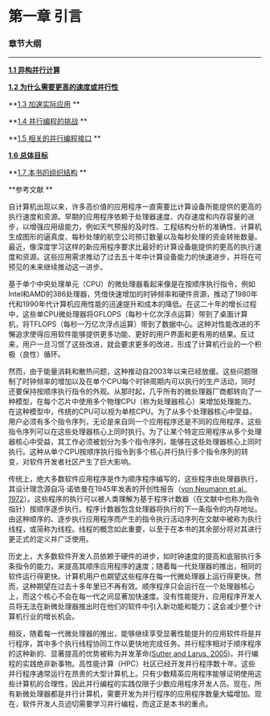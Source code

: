 # 第一章 引言



### 章节大纲

---

**[1.1 异构并行计算](1.1.md)**

**[1.2 为什么需要更高的速度或并行性](1.2.md)**

**[1.3 加速实际应用](1.3.md) **

**[1.4 并行编程的挑战](1.4.md) **

**[1.5 相关的并行编程接口](1.5.md) **

**[1.6 总体目标](1.6.md)**

**[1.7 本书的组织结构](1.7.md) **

**参考文献 **



​	自计算机出现以来，许多高价值的应用程序一直需要比计算设备所能提供的更高的执行速度和资源。早期的应用程序依赖于处理器速度、内存速度和内存容量的进步，以增强应用级能力，例如天气预报的及时性、工程结构分析的准确性、计算机生成图形的逼真度、每秒处理的航空公司预订数量以及每秒处理的资金转账数量。最近，像深度学习这样的新应用程序要求比最好的计算设备能提供的更高的执行速度和资源。这些应用需求推动了过去五十年中计算设备能力的快速进步，并将在可预见的未来继续推动这一进步。

​	基于单个中央处理单元（CPU）的微处理器看起来像是在按顺序执行指令，例如Intel和AMD的386处理器，凭借快速增加的时钟频率和硬件资源，推动了1980年代和1990年代计算机应用性能的迅速提升和成本的降低。在这二十年的增长过程中，这些单CPU微处理器将GFLOPS（每秒十亿次浮点运算）带到了桌面计算机，将TFLOPS（每秒一万亿次浮点运算）带到了数据中心。这种对性能改进的不懈追求使得应用软件能够提供更多功能、更好的用户界面和更有用的结果。反过来，用户一旦习惯了这些改进，就会要求更多的改进，形成了计算机行业的一个积极（良性）循环。

​	然而，由于能量消耗和散热问题，这种推动自2003年以来已经放缓。这些问题限制了时钟频率的增加以及在单个CPU每个时钟周期内可以执行的生产活动，同时还要保持按顺序执行指令的外观。从那时起，几乎所有的微处理器厂商都转向了一种模型，在每个芯片中使用多个物理CPU（称为处理器核心）来增加处理能力。在这种模型中，传统的CPU可以视为单核CPU。为了从多个处理器核心中受益，用户必须有多个指令序列，无论是来自同一个应用程序还是不同的应用程序，这些指令序列可以在这些处理器核心上同时执行。为了让某个特定应用程序从多个处理器核心中受益，其工作必须被划分为多个指令序列，能够在这些处理器核心上同时执行。这种从单个CPU按顺序执行指令到多个核心并行执行多个指令序列的转变，对软件开发者社区产生了巨大影响。

​	传统上，绝大多数软件应用程序是作为顺序程序编写的，这些程序由处理器执行，其设计理念源自冯·诺依曼在1945年发表的开创性报告（[von Neumann et al., 1972](https://ieeexplore.ieee.org/abstract/document/238389)）。这些程序的执行可以被人类理解为基于程序计数器（在文献中也称为指令指针）按顺序逐步执行。程序计数器包含处理器将执行的下一条指令的内存地址。由这种顺序的、逐步执行应用程序而产生的指令执行活动序列在文献中被称为执行线程，或简称为线程。线程的概念如此重要，以至于在本书的其余部分将对其进行更正式的定义并广泛使用。

历史上，大多数软件开发人员依赖于硬件的进步，如时钟速度的提高和底层执行多条指令的能力，来提高其顺序应用程序的速度；随着每一代处理器的推出，相同的软件运行得更快。计算机用户也期望这些程序在每一代微处理器上运行得更快。然而，这种期望在过去十多年里已不再有效。顺序程序只会运行在一个处理器核心上，而这个核心不会在每一代之间显著加快速度。没有性能提升，应用程序开发人员将无法在新微处理器推出时在他们的软件中引入新功能和能力；这会减少整个计算机行业的增长机会。

相反，随着每一代微处理器的推出，能够继续享受显著性能提升的应用软件将是并行程序，其中多个执行线程协同工作以更快地完成任务。并行程序相对于顺序程序的这种新的、显著提高的优势被称为并发革命([Sutter and Larus, 2005](https://dl.acm.org/doi/abs/10.1145/1095408.1095421))。并行编程的实践绝非新事物。高性能计算（HPC）社区已经开发并行程序数十年。这些并行程序通常运行在昂贵的大型计算机上。只有少数精英应用程序能够证明使用这些计算机的合理性，因此并行编程的实践仅限于少数应用程序开发人员。现在，所有新微处理器都是并行计算机，需要开发为并行程序的应用程序数量大幅增加。现在，软件开发人员迫切需要学习并行编程，而这正是本书的重点。







